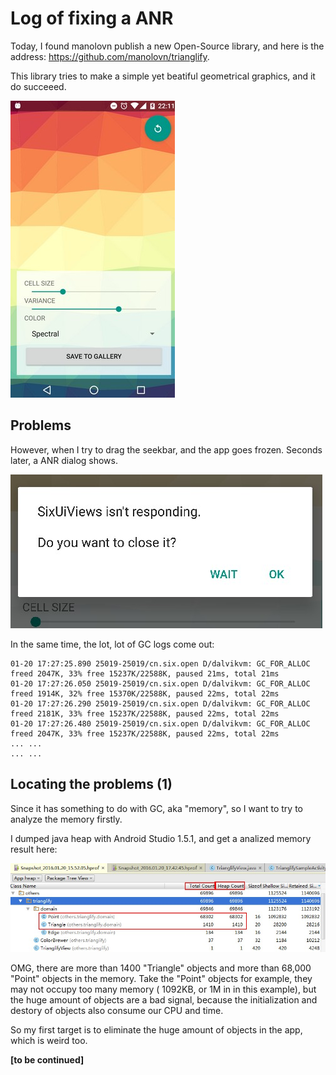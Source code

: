 # Log of fixing a ANR

Today, I found manolovn publish a new Open-Source library, and here is the address: https://github.com/manolovn/trianglify.

This library tries to make a simple yet beatiful geometrical graphics, and it do succeeed. 

![](/imgs/20160120_00.jpg)

## Problems
However, when I try to drag the seekbar, and the app goes frozen. Seconds later, a ANR dialog shows.

![](/imgs/20160120_01.jpg)

In the same time, the lot, lot of GC logs come out:

```
01-20 17:27:25.890 25019-25019/cn.six.open D/dalvikvm: GC_FOR_ALLOC freed 2047K, 33% free 15237K/22588K, paused 21ms, total 21ms
01-20 17:27:26.050 25019-25019/cn.six.open D/dalvikvm: GC_FOR_ALLOC freed 1914K, 32% free 15370K/22588K, paused 22ms, total 22ms
01-20 17:27:26.290 25019-25019/cn.six.open D/dalvikvm: GC_FOR_ALLOC freed 2181K, 33% free 15237K/22588K, paused 22ms, total 22ms
01-20 17:27:26.480 25019-25019/cn.six.open D/dalvikvm: GC_FOR_ALLOC freed 2047K, 33% free 15237K/22588K, paused 22ms, total 22ms
... ...
... ...
```

## Locating the problems (1)

Since it has something to do with GC, aka "memory", so I want to try to analyze the memory firstly.

I dumped java heap with Android Studio 1.5.1, and get a analized memory result here:

![](/imgs/20160120_02.jpg)

OMG, there are more than 1400 "Triangle" objects and more than 68,000 "Point" objects in the memory. Take the "Point" objects for example, they may not occupy too many memory ( 1092KB, or 1M in in this example), but the huge amount of objects are a bad signal, because the initialization and destory of objects also consume our CPU and time.

So my first target is to eliminate the huge amount of objects  in the app, which is weird too. 


**[to be continued]**


